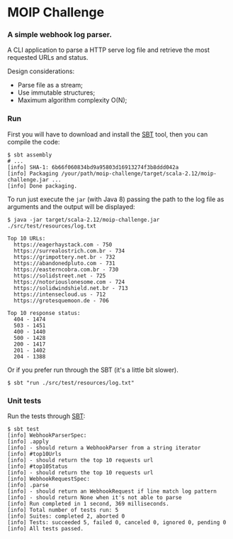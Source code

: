 # MOIP Challenge

### A simple webhook log parser.

A CLI application to parse a HTTP serve log file and retrieve the most requested URLs and status.

Design considerations:
- Parse file as a stream;
- Use immutable structures;
- Maximum algorithm complexity O(N);

### Run

First you will have to download and install the [SBT](http://www.scala-sbt.org/download.html) tool, then you can compile the code:

```shell
$ sbt assembly
# ...
[info] SHA-1: 6b66f060834bd9a95803d16913274f3b8ddd042a
[info] Packaging /your/path/moip-challenge/target/scala-2.12/moip-challenge.jar ...
[info] Done packaging.
```

To run just execute the `jar` (with Java 8) passing the path to the log file as arguments and the output will be displayed:

```shell
$ java -jar target/scala-2.12/moip-challenge.jar ./src/test/resources/log.txt

Top 10 URLs:
  https://eagerhaystack.com - 750
  https://surrealostrich.com.br - 734
  https://grimpottery.net.br - 732
  https://abandonedpluto.com - 731
  https://easterncobra.com.br - 730
  https://solidstreet.net - 725
  https://notoriouslonesome.com - 724
  https://solidwindshield.net.br - 713
  https://intensecloud.us - 712
  https://grotesquemoon.de - 706

Top 10 response status:
  404 - 1474
  503 - 1451
  400 - 1440
  500 - 1428
  200 - 1417
  201 - 1402
  204 - 1388
```

Or if you prefer run through the SBT (it's a little bit slower).

```
$ sbt "run ./src/test/resources/log.txt"
```

### Unit tests

Run the tests through [SBT](http://www.scala-sbt.org/download.html):

```shell
$ sbt test
[info] WebhookParserSpec:
[info] .apply
[info] - should return a WebhookParser from a string iterator
[info] #top10Urls
[info] - should return the top 10 requests url
[info] #top10Status
[info] - should return the top 10 requests url
[info] WebhookRequestSpec:
[info] .parse
[info] - should return an WebhookRequest if line match log pattern
[info] - should return None when it's not able to parse
[info] Run completed in 1 second, 369 milliseconds.
[info] Total number of tests run: 5
[info] Suites: completed 2, aborted 0
[info] Tests: succeeded 5, failed 0, canceled 0, ignored 0, pending 0
[info] All tests passed.
```